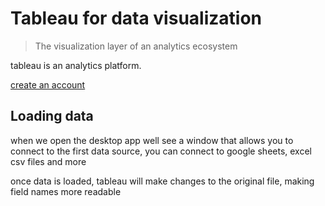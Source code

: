 # Tableau for data visualization

> The visualization layer of an analytics ecosystem

tableau is an analytics platform. 

[create an account](https://public.tableau.com/app/discover)

## Loading data

when we open the desktop app well see a window that allows you to connect to the first data source, you can connect to google sheets, excel csv files and more 

once data is loaded, tableau will make changes to the original file, making field names more readable 